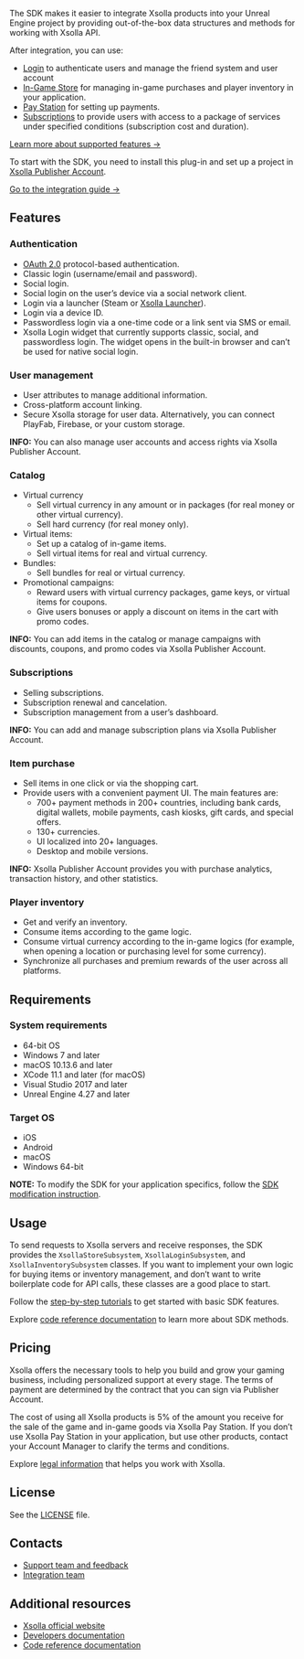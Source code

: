 The SDK makes it easier to integrate Xsolla products into your Unreal Engine project by providing out-of-the-box data structures and methods for working with Xsolla API.

After integration, you can use:

* [Login](https://developers.xsolla.com/doc/login/) to authenticate users and manage the friend system and user account
* [In-Game Store](https://developers.xsolla.com/doc/in-game-store/) for managing in-game purchases and player inventory in your application.
* [Pay Station](https://developers.xsolla.com/doc/pay-station/) for setting up payments.
* [Subscriptions](https://developers.xsolla.com/doc/subscriptions/) to provide users with access to a package of services under specified conditions (subscription cost and duration).

[Learn more about supported features →](#Features)

To start with the SDK, you need to install this plug-in and set up a project in [Xsolla Publisher Account](https://publisher.xsolla.com/signup?store_type=sdk).

[Go to the integration guide →](https://developers.xsolla.com/sdk/unreal-engine/integrate-complete-solution/)


## Features

### Authentication

* [OAuth 2.0](https://oauth.net/2/) protocol-based authentication.
* Classic login (username/email and password).
* Social login.
* Social login on the user’s device via a social network client.
* Login via a launcher (Steam or [Xsolla Launcher](https://developers.xsolla.com/doc/launcher/)).
* Login via a device ID.
* Passwordless login via a one-time code or a link sent via SMS or email.
* Xsolla Login widget that currently supports classic, social, and passwordless login. The widget opens in the built-in browser and can’t be used for native social login.


### User management

* User attributes to manage additional information.
* Cross-platform account linking.
* Secure Xsolla storage for user data. Alternatively, you can connect PlayFab, Firebase, or your custom storage.

**INFO:** You can also manage user accounts and access rights via Xsolla Publisher Account.

### Catalog

* Virtual currency
    * Sell virtual currency in any amount or in packages (for real money or other virtual currency).
    * Sell hard currency (for real money only).
* Virtual items:
    * Set up a catalog of in-game items.
    * Sell virtual items for real and virtual currency.
* Bundles:
    * Sell bundles for real or virtual currency.
* Promotional campaigns:
    * Reward users with virtual currency packages, game keys, or virtual items for coupons.
    * Give users bonuses or apply a discount on items in the cart with promo codes.

**INFO:** You can add items in the catalog or manage campaigns with discounts, coupons, and promo codes via Xsolla Publisher Account.

### Subscriptions
* Selling subscriptions.
* Subscription renewal and cancelation.
* Subscription management from a user’s dashboard.

**INFO:** You can add and manage subscription plans via Xsolla Publisher Account.

### Item purchase

- Sell items in one click or via the shopping cart.
- Provide users with a convenient payment UI. The main features are:
	- 700+ payment methods in 200+ countries, including bank cards, digital wallets, mobile payments, cash kiosks, gift cards, and special offers.
	- 130+ currencies.
	- UI localized into 20+ languages.
	- Desktop and mobile versions.

**INFO:** Xsolla Publisher Account provides you with purchase analytics, transaction history, and other statistics.

### Player inventory

* Get and verify an inventory.
* Consume items according to the game logic.
* Consume virtual currency according to the in-game logics (for example, when opening a location or purchasing level for some currency).
* Synchronize all purchases and premium rewards of the user across all platforms.


## Requirements

### System requirements

* 64-bit OS
* Windows 7 and later
* macOS 10.13.6 and later
* XCode 11.1 and later (for macOS)
* Visual Studio 2017 and later
* Unreal Engine 4.27 and later

### Target OS

* iOS
* Android
* macOS
* Windows 64-bit

**NOTE:** To modify the SDK for your application specifics, follow the [SDK modification instruction](https://developers.xsolla.com/sdk/unreal-engine/usage/how-to-modify-sdk/).

## Usage

To send requests to Xsolla servers and receive responses, the SDK provides the `XsollaStoreSubsystem`, `XsollaLoginSubsystem`, and `XsollaInventorySubsystem` classes. If you want to implement your own logic for buying items or inventory management, and don’t want to write boilerplate code for API calls, these classes are a good place to start.

Follow the [step-by-step tutorials](https://developers.xsolla.com/sdk/unreal-engine/integrate-complete-solution/integrate-on-app-side/) to get started with basic SDK features.

Explore [code reference documentation](https://developers.xsolla.com/sdk-code-references/unreal-store/) to learn more about SDK methods.


## Pricing

Xsolla offers the necessary tools to help you build and grow your gaming business, including personalized support at every stage. The terms of payment are determined by the contract that you can sign via Publisher Account.

The cost of using all Xsolla products is 5% of the amount you receive for the sale of the game and in-game goods via Xsolla Pay Station. If you don’t use Xsolla Pay Station in your application, but use other products, contact your Account Manager to clarify the terms and conditions.

Explore [legal information](https://xsolla.com/pricing) that helps you work with Xsolla.

## License

See the [LICENSE](https://github.com/xsolla/store-ue4-sdk/blob/master/LICENSE.txt) file.

## Contacts


* [Support team and feedback](https://xsolla.com/partner-support)
* [Integration team](mailto:integration@xsolla.com)


## Additional resources

* [Xsolla official website](https://xsolla.com/)
* [Developers documentation](https://developers.xsolla.com/sdk/unreal-engine/)
* [Code reference documentation](https://developers.xsolla.com/sdk-code-references/unreal-store/)
